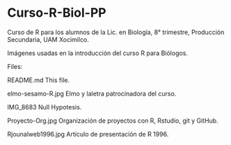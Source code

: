 # Curso-R-Biol-PP
Curso de R para los alumnos de la Lic. en Biología, 8° trimestre, Producción Secundaria, UAM Xocimilco.

Imágenes usadas en la introducción del curso R para Biólogos.

Files:

README.md    This file.

elmo-sesamo-R.jpg  Elmo y laletra patrocinadora del curso.

IMG_8683 Null Hypotesis.

Proyecto-Org.jpg  Organización de proyectos con R, Rstudio,                     git y GitHub.  

Rjounalweb1996.jpg  Artículo de presentación de R 1996.
